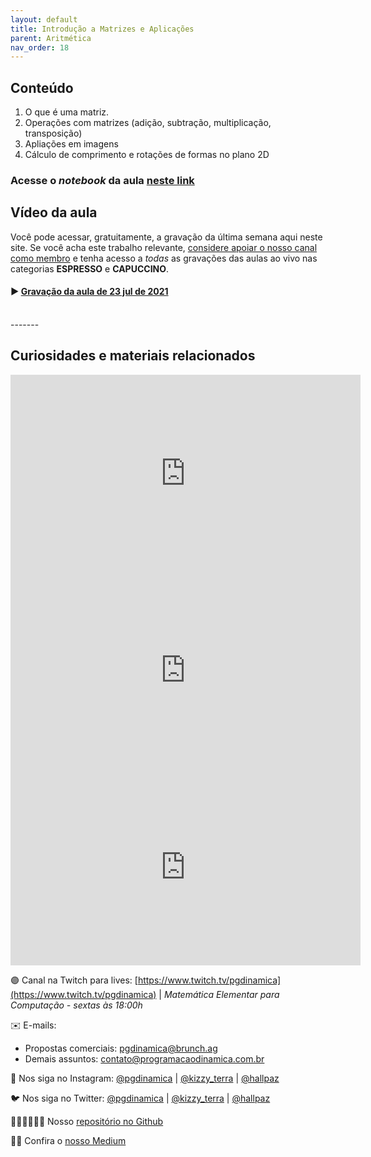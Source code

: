 ```yaml
---
layout: default
title: Introdução a Matrizes e Aplicações
parent: Aritmética
nav_order: 18
---
```


## Conteúdo 

1. O que é uma matriz.
2. Operações com matrizes (adição, subtração, multiplicação, transposição)
3. Apliações em imagens
4. Cálculo de comprimento e rotações de formas no plano 2D

### Acesse o *notebook* da aula <a href="/notebooks/mec018_matrizes.html" target="_black">neste link</a>

## Vídeo da aula

Você pode acessar, gratuitamente, a gravação da última semana aqui neste site. Se você acha este trabalho relevante, [considere apoiar o nosso canal como membro](https://youtube.com/programacaodinamica/join) e tenha acesso a *todas* as gravações das aulas ao vivo nas categorias **ESPRESSO** e **CAPUCCINO**. 

#### ▶️ [Gravação da aula de 23 jul de 2021](https://youtu.be/mOVrh4OSN-A)

<br/>
-------

## Curiosidades e materiais relacionados

<iframe width="560" height="315" src="https://www.youtube.com/embed/O5JoebBvxbM" title="YouTube video player" frameborder="0" allow="accelerometer; autoplay; clipboard-write; encrypted-media; gyroscope; picture-in-picture" allowfullscreen></iframe>

<iframe width="560" height="315" src="https://www.youtube.com/embed/rk5KM9rfWs4" title="YouTube video player" frameborder="0" allow="accelerometer; autoplay; clipboard-write; encrypted-media; gyroscope; picture-in-picture" allowfullscreen></iframe>

<iframe width="560" height="315" src="https://www.youtube.com/embed/ectPL_XQFGE" title="YouTube video player" frameborder="0" allow="accelerometer; autoplay; clipboard-write; encrypted-media; gyroscope; picture-in-picture" allowfullscreen></iframe>


🟣 Canal na Twitch para lives: [https://www.twitch.tv/pgdinamica](https://www.twitch.tv/pgdinamica) | *Matemática Elementar para Computação - sextas às 18:00h*


✉️ E-mails:
* Propostas comerciais: [pgdinamica@brunch.ag](mailto:pgdinamica@brunch.ag)
* Demais assuntos: [contato@programacaodinamica.com.br](mailto:pgdinamica@brunch.ag)

📸 Nos siga no Instagram: [@pgdinamica](https://instagram.com/pgdinamica) | [@kizzy_terra](https://instagram.com/kizzy_terra) | [@hallpaz](https://instagram.com/hallpaz)

🐦 Nos siga no Twitter: [@pgdinamica](https://twitter.com/pgdinamica) | [@kizzy_terra](https://twitter.com/kizzy_terra) | [@hallpaz](https://twitter.com/hallpaz)

👩🏾‍💻👨🏾‍💻 Nosso [repositório no Github](https://github.com/programacaodinamica)

✍🏾 Confira o [nosso Medium](https://medium.com/programacaodinamica)
